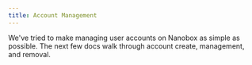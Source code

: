 ```yaml
---
title: Account Management
---
```


We've tried to make managing user accounts on Nanobox as simple as possible. The next few docs walk through account create, management, and removal. 
